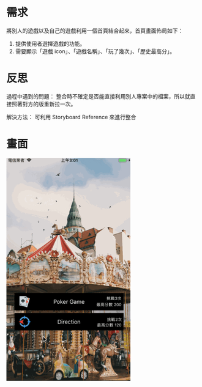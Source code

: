 #  需求
將別人的遊戲以及自己的遊戲利用一個首頁結合起來，首頁畫面佈局如下：
1. 提供使用者選擇遊戲的功能。
2. 需要顯示「遊戲 icon」、「遊戲名稱」、「玩了幾次」、「歷史最高分」。

# 反思
過程中遇到的問題：
整合時不確定是否能直接利用別人專案中的檔案，所以就直接照著對方的版重新拉一次。

解決方法：
可利用 Storyboard Reference 來進行整合

# 畫面
![gamebox.gif](gamebox.gif)
